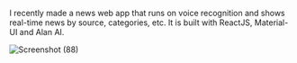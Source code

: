 I recently made a news web app that runs on voice recognition and shows real-time news by source, categories, etc. It is built with ReactJS, Material-UI and Alan AI.

![Screenshot (88)](https://user-images.githubusercontent.com/72614127/120606540-ec020700-c46c-11eb-9f41-0cea8590b99e.png)
